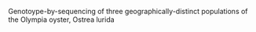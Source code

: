 Genotoype-by-sequencing of three geographically-distinct populations of the Olympia oyster, Ostrea lurida
